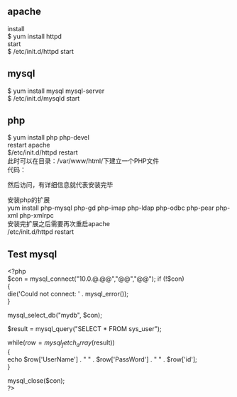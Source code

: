 apache
---
install   
$ yum install httpd  
start  
$ /etc/init.d/httpd start  
 
mysql
--
$ yum install mysql mysql-server  
$ /etc/init.d/mysqld start  
 
php
--
$ yum install php php-devel  
restart apache   
$/etc/init.d/httpd restart  
此时可以在目录：/var/www/html/下建立一个PHP文件  
代码：  
<?php phpinfo(); ?>  
然后访问，有详细信息就代表安装完毕  
 
安装php的扩展  
yum install php-mysql php-gd php-imap php-ldap php-odbc php-pear php-xml php-xmlrpc  
安装完扩展之后需要再次重启apache    
/etc/init.d/httpd restart  
 
Test mysql
--
\<?php  
$con = mysql_connect("10.0.@.@@","@@","@@");  
if (!$con)  
  {  
  die('Could not connect: ' . mysql_error());  
  }   
   
mysql_select_db("mydb", $con);  
   
$result = mysql_query("SELECT * FROM sys_user");  
   
while($row = mysql_fetch_array($result))  
  {  
  echo $row['UserName'] . " " . $row['PassWord'] . " " . $row['id'];  
  }  
   
mysql_close($con);  
\?>
